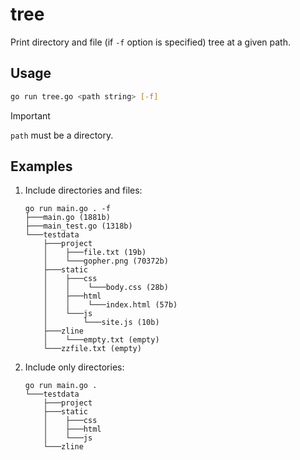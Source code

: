 # tree

Print directory and file (if `-f` option is specified) tree at a given path.

## Usage

```bash
go run tree.go <path string> [-f]
```

>[!IMPORTANT]
> `path` must be a directory.

## Examples

1. Include directories and files:

    ```ignorelang
    go run main.go . -f
    ├───main.go (1881b)
    ├───main_test.go (1318b)
    └───testdata
        ├───project
        │    ├───file.txt (19b)
        │    └───gopher.png (70372b)
        ├───static
        │    ├───css
        │    │    └───body.css (28b)
        │    ├───html
        │    │    └───index.html (57b)
        │    └───js
        │        └───site.js (10b)
        ├───zline
        │    └───empty.txt (empty)
        └───zzfile.txt (empty)
    ```

2. Include only directories:

    ```ignorelang
    go run main.go .
    └───testdata
        ├───project
        ├───static
        │    ├───css
        │    ├───html
        │    └───js
        └───zline
    ```

